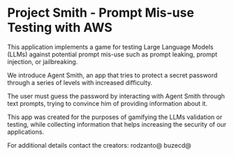 # Project Smith - Prompt Mis-use Testing with AWS

This application implements a game for testing Large Language Models (LLMs) against potential prompt mis-use such as prompt leaking, prompt injection, or jailbreaking.

We introduce Agent Smith, an app that tries to protect a secret password through a series of levels with increased difficulty.

The user must guess the password by interacting with Agent Smith through text prompts, trying to convince him of providing information about it.

This app was created for the purposes of gamifying the LLMs validation or testing, while collecting information that helps increasing the security of our applications.

For additional details contact the creators: rodzanto@ buzecd@
